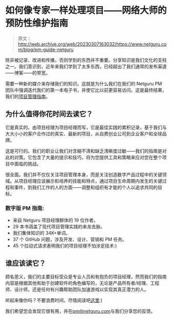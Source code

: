 # 如何像专家一样处理项目——网络大师的预防性维护指南

> 原文：<http://web.archive.org/web/20230307163032/https://www.netguru.com/blog/pm-guide-netguru>

 除非被记录、改进和传播，否则学到的东西并不重要。分享知识是我们文化的支柱之一。我们意识到，近年来我们学到了太多东西，已经超出了我们通常的发布渠道——博客——的带宽。

需要一种新的媒介来存储我们的知识。这就是为什么我们在我们的 Netguru PM 团队中强调迭代我们的第一本电子书，并使它比以前更容易访问。这是最终结果，我们的[项目管理指南](http://web.archive.org/web/20221007084345/https://pm-guide.netguru.com/)。

## 为什么值得你花时间去读它？

它是真实的。由项目经理为项目经理而写，它是最佳实践的累积记录，基于我们与大大小小的客户合作过的真实、最新的项目，从自费创业公司到企业客户和全球品牌。

这是可行的。我们的职业让我们对含糊不清和缺乏清晰度过敏——我们的指南是对此的对策。它包含了大量的提示和技巧，将为您提供工具和策略来应对您在整个项目中面临的挑战。

很全面。我们并不仅仅关注项目管理本身，而是关注创造数字产品过程中的关键领域。从项目经理应该展示和培养的技能和特点，通过项目生命周期内发生的关键过程和事件，到我们工作的人的方面——调整和组织有才能的个人以追求共同的目标。

### 数字版 PM 指南:

*   来自 Netguru 项目经理群体的 19 位作者。
*   29 本书涵盖了现代项目管理实践的来龙去脉。
*   我们集体知识的 34K+单词。
*   37 个 GitHub 问题，涉及开发、设计、营销和 PM 任务。
*   45 个拉动式请求表明我们的项目经理不怕涉足技术:)

## 谁应该读它？

顾名思义，我们的主要目标受众是专业人员和有抱负的项目经理，然而我们的指南内容是根据其他有助于创建软件的角色编写的，无论是产品所有者/经理、工程师、设计师，还是任何有兴趣帮助团队加速游戏以实现其真正潜力的人。

听起来像你吗？不要浪费时间，尽情阅读吧[这里](http://web.archive.org/web/20221007084345/https://pm-guide.netguru.com/):)

我们希望您会发现它很有用，并在[pm@netguru.com](http://web.archive.org/web/20221007084345/mailto:pm@netguru.com)与我们分享您的反馈。
